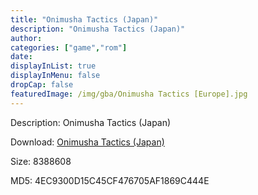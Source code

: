 ```yaml
---
title: "Onimusha Tactics (Japan)"
description: "Onimusha Tactics (Japan)"
author: 
categories: ["game","rom"]
date: 
displayInList: true
displayInMenu: false
dropCap: false
featuredImage: /img/gba/Onimusha Tactics [Europe].jpg
---
```


Description: Onimusha Tactics (Japan)

Download: <a style="text-decoration:underline;" href="https://mega.nz/#!fCRWjCzZ!z4sXPgy1dgo_PBwthjztjnnAL6gGkHHE3iiqyNACnAE" target = "_blank" rel = "nofollow" > Onimusha Tactics (Japan)</a>

Size: 8388608

MD5: 4EC9300D15C45CF476705AF1869C444E

